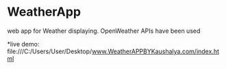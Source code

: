 # WeatherApp
web app for Weather displaying. OpenWeather  APIs have been used

*live demo: file:///C:/Users/User/Desktop/www.WeatherAPPBYKaushalya.com/index.html
